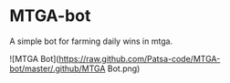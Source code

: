 # MTGA-bot
A simple bot for farming daily wins in mtga.

![MTGA Bot](https://raw.github.com/Patsa-code/MTGA-bot/master/.github/MTGA Bot.png)
